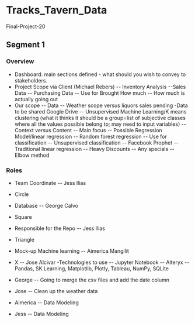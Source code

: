 # Tracks_Tavern_Data
Final-Project-20

## Segment 1
### Overview
- Dashboard: main sections defined - what should you wish to convey to stakeholders.
- Project Scope via Client (Michael Rebers)
-- Inventory Analysis
--Sales Data
-- Purchasing Data
-- Use for Brought How much
-- How much is actually going out
- Our scope
-- Data
-- Weather scope versus liquors sales pending
-Data to be shared Google Drive
-- Unsupervised Machine Learning/K means clustering (what it thinks it should be a group=list of subjective classes where all the values possible belong to; may need to input variables)
-- Context versus Content
-- Main focus
-- Possible Regression Model/linear regression
-- Random forest regression
-- Use for classification
-- Unsupervised classification
-- Facebook Prophet
-- Traditional linear regression
-- Heavy Discounts
-- Any specials
-- Elbow method
### Roles
- Team Coordinate
-- Jess Ilias
- Circle
- Database
-- George Calvo
- Square
- Responsible for the Repo
-- Jess Ilias
- Triangle
- Mock-up Machine learning
-- Aimerica Mangilit
- X
-- Jose Alcivar
-Technologies to use
-- Jupyter Notebook
-- Alteryx
-- Pandas, SK Learning, Matplotlib, Plotly, Tableau, NumPy, SQLite

- George
-- Going to merge the csv files and add the date column
- Jose
-- Clean up the weather data
- Aimerica
-- Data Modeling
- Jess
-- Data Modeling
